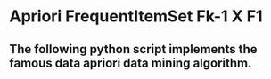 # Apriori FrequentItemSet Fk-1 X F1
## The following python script implements the famous data apriori data mining algorithm.
